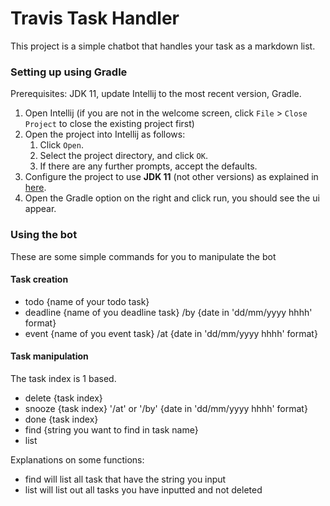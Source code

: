 # Travis Task Handler

This project is a simple chatbot that handles your task as a markdown list.

### Setting up using Gradle

Prerequisites: JDK 11, update Intellij to the most recent version, Gradle.

1. Open Intellij (if you are not in the welcome screen, click `File` > `Close Project` to close the existing project first)
1. Open the project into Intellij as follows:
   1. Click `Open`.
   1. Select the project directory, and click `OK`.
   1. If there are any further prompts, accept the defaults.
1. Configure the project to use **JDK 11** (not other versions) as explained in [here](https://www.jetbrains.com/help/idea/sdk.html#set-up-jdk).
1. Open the Gradle option on the right and click run, you should see the ui appear.

### Using the bot

These are some simple commands for you to manipulate the bot

#### Task creation

- todo {name of your todo task}
- deadline {name of you deadline task} /by {date in 'dd/mm/yyyy hhhh' format}
- event {name of you event task} /at {date in 'dd/mm/yyyy hhhh' format}

#### Task manipulation

The task index is 1 based.

- delete {task index}
- snooze {task index} '/at' or '/by' {date in 'dd/mm/yyyy hhhh' format}
- done {task index}
- find {string you want to find in task name}
- list

Explanations on some functions:

- find will list all task that have the string you input
- list will list out all tasks you have inputted and not deleted
